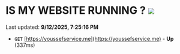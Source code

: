 # IS MY WEBSITE RUNNING ? [![](https://img.shields.io/static/v1?label=Sponsor&message=%E2%9D%A4&logo=GitHub&color=%23fe8e86)](https://github.com/sponsors/Youssef-Lehmam)

Last updated: **9/12/2025, 7:25:16 PM**

- `GET` [https://youssefservice.me](https://youssefservice.me) - **Up** (337ms)
